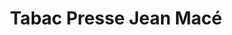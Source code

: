 ---
title: "Tabac Presse Jean Macé"
url: /nantes/tabac-presse-jean-mace/
shop: marchand de journaux
---